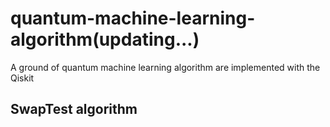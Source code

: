 # quantum-machine-learning-algorithm(updating...)
A ground of quantum machine learning algorithm are implemented with the Qiskit
## SwapTest algorithm
